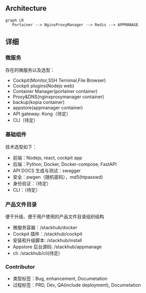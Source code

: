 ## Architecture

```mermaid
graph LR
   Portainer --> NginxProxyManager --> Redis --> APPMANAGE
```  

## 详细

### 微服务

存在的微服务以及选型：

- Cockpit(Monitor,SSH Ternimal,File Browser)
- Cockpit plugins(Nodejs web)
- Container Manager(portainer container)
- Proxy&DNS(nginxproxymanager container)
- backup(kopia container)
- appstore(appmanager container)
- API gateway: Kong（待定）
- CLI（待定）

### 基础组件

技术选型如下：

- 前端：Nodejs, react, cockpit app
- 后端：Python, Docker, Docker-compose, FastAPI
- API DOCS 生成与测试：swagger
- 安全：pwgen（随机密码），md5(htpasswd)
- 身份验证：（待定）
- CLI：（待定）

### 产品文件目录

便于升级、便于用户使用的产品文件目录组织结构

- 微服务容器：/stackhub/docker
- Cockpit 插件：/stackhub/cockpit
- 安装和升级脚本: /stackhub/install
- Appstore 后台源码: /stackhub/appmanage
- cli: /stackhub/cli(待定)

### Contributor

- 类型标签：Bug, enhancement, Documetation
- 过程标签：PRD, Dev, QA(include deployment), Documetation
